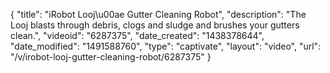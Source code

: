 {
    "title": "iRobot Looj\u00ae Gutter Cleaning Robot",
    "description": "The Looj blasts through debris, clogs and sludge and brushes your gutters clean.",
    "videoid": "6287375",
    "date_created": "1438378644",
    "date_modified": "1491588760",
    "type": "captivate",
    "layout": "video",
    "url": "\/v\/irobot-looj-gutter-cleaning-robot\/6287375"
}